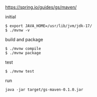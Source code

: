 https://spring.io/guides/gs/maven/

initial
```
$ export JAVA_HOME=/usr/lib/jvm/jdk-17/
$ ./mvnw -v
```

build and package
```
$ ./mvnw compile
$ ./mvnw package
```

test
```
$ ./mvnw test
```

run
```
java -jar target/gs-maven-0.1.0.jar
```
